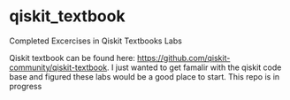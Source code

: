 # qiskit_textbook
Completed Excercises in Qiskit Textbooks Labs

Qiskit textbook can be found here: https://github.com/qiskit-community/qiskit-textbook. I just wanted to get famalir with the qiskit code base and figured these labs would be a good place to start. This repo is in progress 
